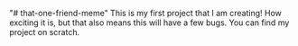 "# that-one-friend-meme" 
This is my first project that I am creating! How exciting it is, but that also means this will have a few bugs. You can find my project on scratch.
